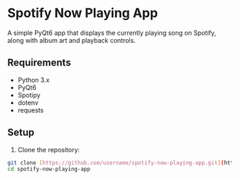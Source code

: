 # Spotify Now Playing App

A simple PyQt6 app that displays the currently playing song on Spotify, along with album art and playback controls.

## Requirements

- Python 3.x
- PyQt6
- Spotipy
- dotenv
- requests

## Setup

1. Clone the repository:

```bash
git clone [https://github.com/username/spotify-now-playing-app.git](https://github.com/KiraSovrin/WIPN.git)
cd spotify-now-playing-app
